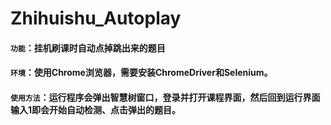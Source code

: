 # Zhihuishu_Autoplay
#### `功能`：挂机刷课时自动点掉跳出来的题目  
#### `环境`：使用Chrome浏览器，需要安装ChromeDriver和Selenium。  
#### `使用方法`：运行程序会弹出智慧树窗口，登录并打开课程界面，然后回到运行界面输入1即会开始自动检测、点击弹出的题目。  
